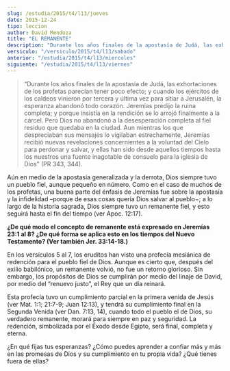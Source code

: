 ```yaml
---
slug: /estudia/2015/t4/l13/jueves
date: 2015-12-24
tipo: leccion
author: David Mendoza
title: "EL REMANENTE"
description: "Durante los años finales de la apostasía de Judá, las exhortaciones de los  profetas parecían tener poco efecto; y cuando los ejércitos de los caldeos  vinieron por tercera y última vez para sitiar a Jerusalén, la esperanza  abandonó todo corazón. Jeremías predijo la..."
versiculo: "/versiculo/2015/t4/l13/sabado"
anterior: "/estudia/2015/t4/l13/miercoles"
siguiente: "/estudia/2015/t4/l13/viernes"
---
```


> “Durante los años finales de la apostasía de Judá, las exhortaciones de los profetas parecían tener poco efecto; y cuando los ejércitos de los caldeos vinieron por tercera y última vez para sitiar a Jerusalén, la esperanza abandonó todo corazón. Jeremías predijo la ruina completa; y porque insistía en la rendición se lo arrojó finalmente a la cárcel. Pero Dios no abandonó a la desesperación completa al fiel residuo que quedaba en la ciudad. Aun mientras los que despreciaban sus mensajes lo vigilaban estrechamente, Jeremías recibió nuevas revelaciones concernientes a la voluntad del Cielo para perdonar y salvar, y ellas han sido desde aquellos tiempos hasta los nuestros una fuente inagotable de consuelo para la iglesia de Dios” (PR 343, 344).

Aún en medio de la apostasía generalizada y la derrota, Dios siempre tuvo un pueblo fiel, aunque pequeño en número. Como en el caso de muchos de los profetas, una buena parte del énfasis de Jeremías fue sobre la apostasía y la infidelidad –porque de esas cosas quería Dios salvar al pueblo−; a lo largo de la historia sagrada, Dios siempre tuvo un remanente fiel, y esto seguirá hasta el fin del tiempo (ver Apoc. 12:17).

**¿De qué modo el concepto de remanente está expresado en Jeremías 23:1 al 8? ¿De qué forma se aplica esto en los tiempos del Nuevo Testamento? (Ver también Jer. 33:14-18.)**

En los versículos 5 al 7, los eruditos han visto una profecía mesiánica de redención para el pueblo fiel de Dios. Aunque es cierto que, después del exilio babilónico, un remanente volvió, no fue un retorno glorioso. Sin embargo, los propósitos de Dios se cumplirán por medio del linaje de David, por medio del “renuevo justo”, el Rey que un día reinará.

Esta profecía tuvo un cumplimiento parcial en la primera venida de Jesús (ver Mat. 1:1; 21:7-9; Juan 12:13), y tendrá su cumplimiento final en la Segunda Venida (ver Dan. 7:13, 14), cuando todo el pueblo el de Dios, su verdadero remanente, morará para siempre en paz y seguridad. La redención, simbolizada por el Éxodo desde Egipto, será final, completa y eterna.

¿En qué fijas tus esperanzas? ¿Cómo puedes aprender a confiar más y más en las promesas de Dios y su cumplimiento en tu propia vida? ¿Qué tienes fuera de ellas?
